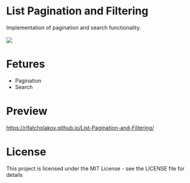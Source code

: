 # List Pagination and Filtering
Implementation of pagination and search functionality.
<br/>
<br/>
<img src="https://i.imgur.com/r58JiWy.png" />

# Fetures
* Pagination
* Search

# Preview
<a href="https://rifatcholakov.github.io/List-Pagination-and-Filtering/" target="_blank">https://rifatcholakov.github.io/List-Pagination-and-Filtering/</a>

# License
This project is licensed under the MIT License - see the LICENSE file for details
